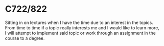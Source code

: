# C722/822
Sitting in on lectures when I have the time due to an interest in the topics. From time to time if a topic really interests me and I would like to learn more, I will attempt to implement said topic or work through an assignment in the course to a degree.